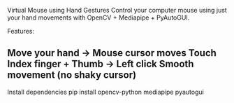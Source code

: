 Virtual Mouse using Hand Gestures
Control your computer mouse using just your hand movements with OpenCV + Mediapipe + PyAutoGUI.

Features:

Move your hand → Mouse cursor moves
Touch Index finger + Thumb → Left click
Smooth movement (no shaky cursor)
-----------------------------------------------------------------------------------------------------------
Install dependencies pip install opencv-python mediapipe pyautogui
